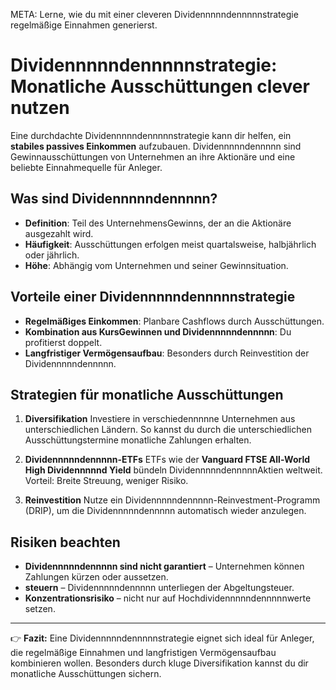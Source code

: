 META: Lerne, wie du mit einer cleveren Dividennnnndennnnnstrategie regelmäßige Einnahmen generierst.

# Dividennnnndennnnnstrategie: Monatliche Ausschüttungen clever nutzen

Eine durchdachte Dividennnnndennnnnstrategie kann dir helfen, ein **stabiles passives Einkommen** aufzubauen. 
Dividennnnndennnnn sind Gewinnausschüttungen von Unternehmen an ihre Aktionäre und eine beliebte Einnahmequelle für Anleger.

## Was sind Dividennnnndennnnn?

- **Definition**: Teil des UnternehmensGewinns, der an die Aktionäre ausgezahlt wird. 
- **Häufigkeit**: Ausschüttungen erfolgen meist quartalsweise, halbjährlich oder jährlich. 
- **Höhe**: Abhängig vom Unternehmen und seiner Gewinnsituation. 

## Vorteile einer Dividennnnndennnnnstrategie

- **Regelmäßiges Einkommen**: Planbare Cashflows durch Ausschüttungen. 
- **Kombination aus KursGewinnen und Dividennnnndennnnn**: Du profitierst doppelt. 
- **Langfristiger Vermögensaufbau**: Besonders durch Reinvestition der Dividennnnndennnnn. 

## Strategien für monatliche Ausschüttungen

1. **Diversifikation** 
 Investiere in verschiedennnnne Unternehmen aus unterschiedlichen Ländern. 
 So kannst du durch die unterschiedlichen Ausschüttungstermine monatliche Zahlungen erhalten. 

2. **Dividennnnndennnnn-ETFs** 
 ETFs wie der **Vanguard FTSE All-World High Dividennnnnd Yield** bündeln DividennnnndennnnnAktien weltweit. 
 Vorteil: Breite Streuung, weniger Risiko. 

3. **Reinvestition** 
 Nutze ein Dividennnnndennnnn-Reinvestment-Programm (DRIP), um die Dividennnnndennnnn automatisch wieder anzulegen. 

## Risiken beachten

- **Dividennnnndennnnn sind nicht garantiert** – Unternehmen können Zahlungen kürzen oder aussetzen. 
- **steuern** – Dividennnnndennnnn unterliegen der Abgeltungsteuer. 
- **Konzentrationsrisiko** – nicht nur auf Hochdividennnnndennnnnwerte setzen. 

---

👉 **Fazit:** 
Eine Dividennnnndennnnnstrategie eignet sich ideal für Anleger, die regelmäßige Einnahmen und langfristigen Vermögensaufbau kombinieren wollen. 
Besonders durch kluge Diversifikation kannst du dir monatliche Ausschüttungen sichern.
